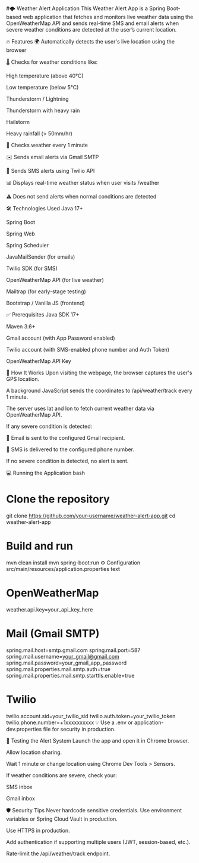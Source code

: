 #🌩️ Weather Alert Application
This Weather Alert App is a Spring Boot-based web application that fetches and monitors live weather data using the OpenWeatherMap API and sends real-time SMS and email alerts when severe weather conditions are detected at the user’s current location.

🔥 Features
🌍 Automatically detects the user's live location using the browser

🌡️ Checks for weather conditions like:

High temperature (above 40°C)

Low temperature (below 5°C)

Thunderstorm / Lightning

Thunderstorm with heavy rain

Hailstorm

Heavy rainfall (> 50mm/hr)

🔁 Checks weather every 1 minute

✉️ Sends email alerts via Gmail SMTP

📱 Sends SMS alerts using Twilio API

📊 Displays real-time weather status when user visits /weather

⚠️ Does not send alerts when normal conditions are detected

🛠️ Technologies Used
Java 17+

Spring Boot

Spring Web

Spring Scheduler

JavaMailSender (for emails)

Twilio SDK (for SMS)

OpenWeatherMap API (for live weather)

Mailtrap (for early-stage testing)

Bootstrap / Vanilla JS (frontend)

✅ Prerequisites
Java SDK 17+

Maven 3.6+

Gmail account (with App Password enabled)

Twilio account (with SMS-enabled phone number and Auth Token)

OpenWeatherMap API Key

🚀 How It Works
Upon visiting the webpage, the browser captures the user's GPS location.

A background JavaScript sends the coordinates to /api/weather/track every 1 minute.

The server uses lat and lon to fetch current weather data via OpenWeatherMap API.

If any severe condition is detected:

📧 Email is sent to the configured Gmail recipient.

📱 SMS is delivered to the configured phone number.

If no severe condition is detected, no alert is sent.

💻 Running the Application
bash
# Clone the repository
git clone https://github.com/your-username/weather-alert-app.git
cd weather-alert-app

# Build and run
mvn clean install
mvn spring-boot:run
⚙️ Configuration
src/main/resources/application.properties
text
# OpenWeatherMap
weather.api.key=your_api_key_here

# Mail (Gmail SMTP)
spring.mail.host=smtp.gmail.com
spring.mail.port=587
spring.mail.username=your_gmail@gmail.com
spring.mail.password=your_gmail_app_password
spring.mail.properties.mail.smtp.auth=true
spring.mail.properties.mail.smtp.starttls.enable=true

# Twilio
twilio.account.sid=your_twilio_sid
twilio.auth.token=your_twilio_token
twilio.phone.number=+1xxxxxxxxxx
💡 Use a .env or application-dev.properties file for security in production.

🧪 Testing the Alert System
Launch the app and open it in Chrome browser.

Allow location sharing.

Wait 1 minute or change location using Chrome Dev Tools > Sensors.

If weather conditions are severe, check your:

SMS inbox

Gmail inbox

🛡 Security Tips
Never hardcode sensitive credentials. Use environment variables or Spring Cloud Vault in production.

Use HTTPS in production.

Add authentication if supporting multiple users (JWT, session-based, etc.).

Rate-limit the /api/weather/track endpoint.
